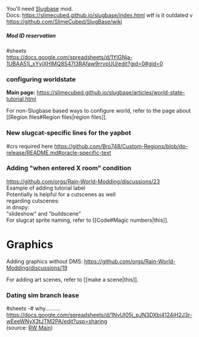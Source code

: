You'll need [Slugbase](https://steamcommunity.com/sharedfiles/filedetails/?id=2933196558) mod.  
Docs: https://slimecubed.github.io/slugbase/index.html
wtf is it outdated v
https://github.com/SlimeCubed/SlugBase/wiki

##### Mod ID reservation
#sheets  
https://docs.google.com/spreadsheets/d/1YlGNja-1UBAA51j_xYyjXHlMQ8S47I3RAfaw9rrvpUU/edit?gid=0#gid=0
### configuring worldstate
**Main page:**
https://slimecubed.github.io/slugbase/articles/world-state-tutorial.html

For non-Slugbase based ways to configure world, refer to the page about [[Region files#Region files|region files]]. 

### New slugcat-specific lines for the yapbot
#crs required
here
https://github.com/Bro748/Custom-Regions/blob/dp-release/README.md#oracle-specific-text

### Adding "when entered X room" condition  
https://github.com/orgs/Rain-World-Modding/discussions/23  
Example of adding tutorial label  
Potentially is helpful for a cutscenes as well  
regarding cutscenes:  
in dnspy:   
"slideshow" and "buildscene"  
For slugcat sprite naming, refer to [[Code#Magic numbers|this]].  

# Graphics  
Adding graphics without DMS: https://github.com/orgs/Rain-World-Modding/discussions/19

For adding art scenes, refer to [[make a scene|this]].

### Dating sim branch lease
#sheets
-# why..........  
https://docs.google.com/spreadsheets/d/1NvUI05j_pJN3DXbi4124iH2J3r-wEeeWNyX3tJTM2PA/edit?usp=sharing  
(source: [RW Main](https://discord.com/channels/291184728944410624/838185248981385256/1192167586796941312))